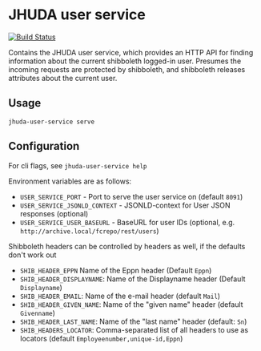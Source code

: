 # JHUDA user service

[![Build Status](https://travis-ci.org/jhu-sheridan-libraries/jhuda-user-service.svg?branch=master)](https://travis-ci.org/jhu-sheridan-libraries/jhuda-user-service)

Contains the JHUDA user service, which provides an HTTP API for finding information about the 
current shibboleth logged-in user.  Presumes the incoming requests are protected by shibboleth, and
shibboleth releases attributes about the current user.

## Usage

    jhuda-user-service serve

## Configuration

For cli flags, see `jhuda-user-service help`

Environment variables are as follows:

* `USER_SERVICE_PORT` - Port to serve the user service on (default `8091`)
* `USER_SERVICE_JSONLD_CONTEXT` - JSONLD-context for User JSON responses (optional)
* `USER_SERVICE_USER_BASEURL` - BaseURL for user IDs (optional, e.g. `http://archive.local/fcrepo/rest/users`)

Shibboleth headers can be controlled by headers as well, if the defaults don't work out

* `SHIB_HEADER_EPPN` Name of the Eppn header (Default `Eppn`)
* `SHIB_HEADER_DISPLAYNAME`: Name of the Displayname header (Default `Displayname`)
* `SHIB_HEADER_EMAIL`: Name of the e-mail header (default `Mail`)
* `SHIB_HEADER_GIVEN_NAME`: Name of the "given name" header (default `Givenname`)
* `SHIB_HEADER_LAST_NAME`: Name of the "last name" header (default: `Sn`)
* `SHIB_HEADERS_LOCATOR`: Comma-separated list of all headers to use as locators (default `Employeenumber,unique-id,Eppn`)